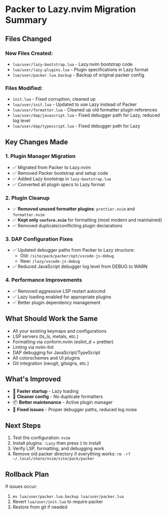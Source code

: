 # Packer to Lazy.nvim Migration Summary

## Files Changed

### New Files Created:
- `lua/user/lazy-bootstrap.lua` - Lazy.nvim bootstrap code
- `lua/user/lazy-plugins.lua` - Plugin specifications in Lazy format
- `lua/user/packer.lua.backup` - Backup of original packer config

### Files Modified:
- `init.lua` - Fixed corruption, cleaned up
- `lua/user/init.lua` - Updated to use Lazy instead of Packer
- `lua/user/formatter.lua` - Cleaned up old formatter plugin references  
- `lua/user/dap/javascript.lua` - Fixed debugger path for Lazy, reduced log level
- `lua/user/dap/typescript.lua` - Fixed debugger path for Lazy

## Key Changes Made

### 1. Plugin Manager Migration
- ✅ Migrated from Packer to Lazy.nvim
- ✅ Removed Packer bootstrap and setup code
- ✅ Added Lazy bootstrap in `lazy-bootstrap.lua`
- ✅ Converted all plugin specs to Lazy format

### 2. Plugin Cleanup
- ✅ **Removed unused formatter plugins**: `prettier.nvim` and `formatter.nvim`
- ✅ **Kept only `conform.nvim`** for formatting (most modern and maintained)
- ✅ Removed duplicate/conflicting plugin declarations

### 3. DAP Configuration Fixes  
- ✅ Updated debugger paths from Packer to Lazy structure:
  - Old: `/site/pack/packer/opt/vscode-js-debug`  
  - New: `/lazy/vscode-js-debug`
- ✅ Reduced JavaScript debugger log level from DEBUG to WARN

### 4. Performance Improvements
- ✅ Removed aggressive LSP restart autocmd
- ✅ Lazy loading enabled for appropriate plugins
- ✅ Better plugin dependency management

## What Should Work the Same
- All your existing keymaps and configurations
- LSP servers (ts_ls, metals, etc.)
- Formatting via conform.nvim (eslint_d + prettier)
- Linting via nvim-lint
- DAP debugging for JavaScript/TypeScript
- All colorschemes and UI plugins
- Git integration (neogit, gitsigns, etc.)

## What's Improved
- 🚀 **Faster startup** - Lazy loading
- 🧹 **Cleaner config** - No duplicate formatters
- 📦 **Better maintenance** - Active plugin manager  
- 🐛 **Fixed issues** - Proper debugger paths, reduced log noise

## Next Steps
1. Test the configuration: `nvim`
2. Install plugins: `:Lazy` then press `I` to install
3. Verify LSP, formatting, and debugging work
4. Remove old packer directory if everything works: `rm -rf ~/.local/share/nvim/site/pack/packer`

## Rollback Plan
If issues occur:
1. `mv lua/user/packer.lua.backup lua/user/packer.lua`  
2. Revert `lua/user/init.lua` to require packer
3. Restore from git if needed